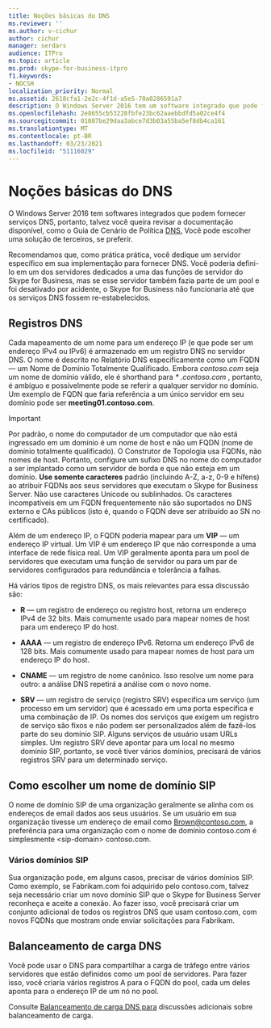 ```yaml
---
title: Noções básicas do DNS
ms.reviewer: ''
ms.author: v-cichur
author: cichur
manager: serdars
audience: ITPro
ms.topic: article
ms.prod: skype-for-business-itpro
f1.keywords:
- NOCSH
localization_priority: Normal
ms.assetid: 2618cfa1-2e2c-4f1d-a5e5-70a0286591a7
description: O Windows Server 2016 tem um software integrado que pode fornecer serviços DNS, portanto, talvez você queira revisar a documentação disponível, como o Guia de Cenário de Política DNS. Você pode escolher uma solução de terceiros, se preferir.
ms.openlocfilehash: 2e8655cb53228fbfe23bc62aaebbdfd5a02ce4f4
ms.sourcegitcommit: 01087be29daa3abce7d3b03a55ba5ef8db4ca161
ms.translationtype: MT
ms.contentlocale: pt-BR
ms.lasthandoff: 03/23/2021
ms.locfileid: "51116029"
---
```

# <a name="dns-basics"></a>Noções básicas do DNS
 
O Windows Server 2016 tem softwares integrados que podem fornecer serviços DNS, portanto, talvez você queira revisar a documentação disponível, como o Guia de Cenário de Política [DNS.](/windows-server/networking/dns/deploy/dns-policy-scenario-guide) Você pode escolher uma solução de terceiros, se preferir.
  
Recomendamos que, como prática prática, você dedique um servidor específico em sua implementação para fornecer DNS. Você poderia defini-lo em um dos servidores dedicados a uma das funções de servidor do Skype for Business, mas se esse servidor também fazia parte de um pool e foi desativado por acidente, o Skype for Business não funcionaria até que os serviços DNS fossem re-estabelecidos.
  
## <a name="dns-records"></a>Registros DNS

Cada mapeamento de um nome para um endereço IP (e que pode ser um endereço IPv4 ou IPv6) é armazenado em um registro DNS no servidor DNS. O nome é descrito no Relatório DNS especificamente como um FQDN — um Nome de Domínio Totalmente Qualificado. Embora *contoso.com* seja um nome de domínio válido, ele é shorthand para *\* .contoso.com* , portanto, é ambíguo e possivelmente pode se referir a qualquer servidor no domínio. Um exemplo de FQDN que faria referência a um único servidor em seu domínio pode ser **meeting01.contoso.com**.
  
> [!IMPORTANT]
> Por padrão, o nome do computador de um computador que não está ingressado em um domínio é um nome de host e não um FQDN (nome de domínio totalmente qualificado). O Construtor de Topologia usa FQDNs, não nomes de host. Portanto, configure um sufixo DNS no nome do computador a ser implantado como um servidor de borda e que não esteja em um domínio. **Use somente caracteres** padrão (incluindo A-Z, a-z, 0-9 e hífens) ao atribuir FQDNs aos seus servidores que executam o Skype for Business Server. Não use caracteres Unicode ou sublinhados. Os caracteres incompatíveis em um FQDN frequentemente não são suportados no DNS externo e CAs públicos (isto é, quando o FQDN deve ser atribuído ao SN no certificado).
  
Além de um endereço IP, o FQDN poderia mapear para um **VIP** — um endereço IP virtual. Um VIP é um endereço IP que não corresponde a uma interface de rede física real. Um VIP geralmente aponta para um pool de servidores que executam uma função de servidor ou para um par de servidores configurados para redundância e tolerância a falhas.
  
Há vários tipos de registro DNS, os mais relevantes para essa discussão são: 
  
- **R** — um registro de endereço ou registro host, retorna um endereço IPv4 de 32 bits. Mais comumente usado para mapear nomes de host para um endereço IP do host.
    
- **AAAA** — um registro de endereço IPv6. Retorna um endereço IPv6 de 128 bits. Mais comumente usado para mapear nomes de host para um endereço IP do host.
    
- **CNAME** — um registro de nome canônico. Isso resolve um nome para outro: a análise DNS repetirá a análise com o novo nome.
    
- **SRV** — um registro de serviço (registro SRV) especifica um serviço (um processo em um servidor) que é acessado em uma porta específica e uma combinação de IP. Os nomes dos serviços que exigem um registro de serviço são fixos e não podem ser personalizados além de fazê-los parte do seu domínio SIP. Alguns serviços de usuário usam URLs simples. Um registro SRV deve apontar para um local no mesmo domínio SIP, portanto, se você tiver vários domínios, precisará de vários registros SRV para um determinado serviço.
    
## <a name="how-to-choose-a-sip-domain-name"></a>Como escolher um nome de domínio SIP
<a name="BK_NameSIP"> </a>

O nome de domínio SIP de uma organização geralmente se alinha com os endereços de email dados aos seus usuários. Se um usuário em sua organização tivesse um endereço de email como Brown@contoso.com, a preferência para uma organização com o nome de domínio contoso.com é simplesmente \<sip-domain\> contoso.com.
  
### <a name="multiple-sip-domains"></a>Vários domínios SIP

 Sua organização pode, em alguns casos, precisar de vários domínios SIP. Como exemplo, se Fabrikam.com foi adquirido pelo contoso.com, talvez seja necessário criar um novo domínio SIP que o Skype for Business Server reconheça e aceite a conexão. Ao fazer isso, você precisará criar um conjunto adicional de todos os registros DNS que usam contoso.com, com novos FQDNs que mostram onde enviar solicitações para Fabrikam.
  
## <a name="dns-load-balancing"></a>Balanceamento de carga DNS
<a name="BK_NameSIP"> </a>

Você pode usar o DNS para compartilhar a carga de tráfego entre vários servidores que estão definidos como um pool de servidores. Para fazer isso, você criaria vários registros A para o FQDN do pool, cada um deles aponta para o endereço IP de um nó no pool.
  
Consulte [Balanceamento de carga DNS para](../../plan-your-deployment/edge-server-deployments/advanced-edge-server-dns.md#DNSLB) discussões adicionais sobre balanceamento de carga.
